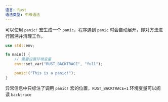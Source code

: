 ```yaml
---
语言: Rust
语法类型: 中级语法
---
```

可以使用 `panic!` 宏生成一个 `panic`，程序遇到 `panic` 时会自动展开，即对方法进行回溯并清理工作。

```rust
use std::env;

fn main() {
    // 需要设置环境变量
    env::set_var("RUST_BACKTRACE", "full");

    panic!("This is a panic!");
}
```

异常信息中只标注了调用 `panic!` 宏的位置，`RUST_BACKTRACE=1` 环境变量可以阅读 `backtrace`